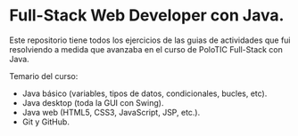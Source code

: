 # Full-Stack Web Developer con Java.
Este repositorio tiene todos los ejercicios de las guias de actividades que fui resolviendo a medida que avanzaba en el curso de PoloTIC Full-Stack con Java.

Temario del curso:
<ul>
  <li>Java básico (variables, tipos de datos, condicionales, bucles, etc).</li>
  <li>Java desktop (toda la GUI con Swing).</li>
  <li>Java web (HTML5, CSS3, JavaScript, JSP, etc.).</li>
  <li>Git y GitHub.</li>
</ul>
